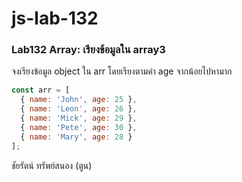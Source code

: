 # js-lab-132
### Lab132 Array: เรียงข้อมูลใน array3
จงเรียงข้อมูล object ใน arr โดยเรียงตามค่า age จากน้อยไปหามาก

```JavaScript
const arr = [
  { name: 'John', age: 25 },
  { name: 'Leon', age: 26 },
  { name: 'Mick', age: 29 },
  { name: 'Pete', age: 30 },
  { name: 'Mary', age: 28 }
];
```
ชัยรัตน์ ทรัพย์สนอง (ตูน)
